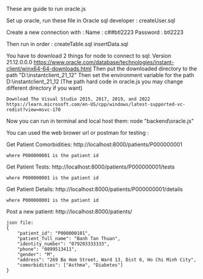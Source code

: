 These are guide to run oracle.js

Set up oracle, run these file in Oracle sql developer :
    createUser.sql

Create a new connection with :
Name : c##btl2223
Password : btl2223

Then run in order :
    createTable.sql
    insertData.sql


You have to download 2 things for node to connect to sql: 
    Version 21.12.0.0.0
    https://www.oracle.com/database/technologies/instant-client/winx64-64-downloads.html
    Then put the downloaded directory to the path "D:\\instantclient_21_12" 
    Then set the environment variable for the path D:\\instantclient_21_12
    (The path hard code in oracle.js you may change different directory if you want)

    Download The Visual Studio 2015, 2017, 2019, and 2022
    https://learn.microsoft.com/en-US/cpp/windows/latest-supported-vc-redist?view=msvc-170


Now you can run in terminal and local host them:
    node "backend\oracle.js" 

You can used the web brower url or postman for testing : 

Get Patient Comorbidities:
    http://localhost:8000/patients/P000000001

    where P000000001 is the patient id

Get Patient Tests:
    http://localhost:8000/patients/P000000001/tests

    where P000000001 is the patient id

Get Patient Details:
    http://localhost:8000/patients/P000000001/details

    where P000000001 is the patient id

Post a new patient:
    http://localhost:8000/patients/

    json file: 
    {
        "patient_id": "P000000101",
        "patient_full_name": "Banh Tan Thuan",
        "identity_number": "079203333333",
        "phone": "0899513411",
        "gender": "M",
        "address": "269 Ba Hom Street, Ward 13, Dist 6, Ho Chi Minh City",
        "comorbidities": ["Asthma", "Diabetes"]
    }